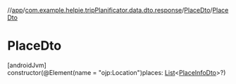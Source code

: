 //[app](../../../index.md)/[com.example.helpie.tripPlanificator.data.dto.response](../index.md)/[PlaceDto](index.md)/[PlaceDto](-place-dto.md)

# PlaceDto

[androidJvm]\
constructor(@Element(name = &quot;ojp:Location&quot;)places: [List](https://kotlinlang.org/api/latest/jvm/stdlib/kotlin.collections/-list/index.html)&lt;[PlaceInfoDto](../-place-info-dto/index.md)&gt;?)
